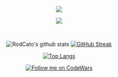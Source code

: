 
<p align="center">
 <a href="https://github.com/RodCato"><img src="https://readme-typing-svg.herokuapp.com/?lines=Hi,%20I'm%20Catalino%20(aka%20C%20Rod)%20;Full%20Stack%20Web%20Developer;Multi-Potentialite%20Extraordinaire;Thanks%20for%20stopping%20by🙌🏽!&font=Josefin%20Sans&center=true&width=650&height=90&weight=700&color=0c7dff&vCenter=true&size=35%42"></a> 
</p>
<p align="center"> <img src="https://media.licdn.com/dms/image/D4E16AQFFNMx9fc7vvg/profile-displaybackgroundimage-shrink_350_1400/0/1685744120301?e=1691625600&v=beta&t=3X8pNMYk-yEXAAvXyT2b0xiSOBk1J6hNhpLzM6LQ5t8">
 </p>
<div align="center">
 <br />


![RodCato's github stats](https://github-readme-stats.vercel.app/api?username=RodCato&show_icons=true&theme=transparent) [![GitHub Streak](https://github-readme-streak-stats.herokuapp.com?user=RodCato&theme=transparent&border_radius=4.6)](https://crod.co) 

[![Top Langs](https://github-readme-stats.vercel.app/api/top-langs/?username=RodCato&size_weight=0.5&count_weight=0.5&theme=transparent)](https://github.com/RodCato/)
<br>


 [![Follow me on CodeWars](https://www.codewars.com/users/RodCato/badges/large 'CodeWars Profile - Lets be allies!')](https://www.codewars.com/users/RodCato)
 
  


</div>
